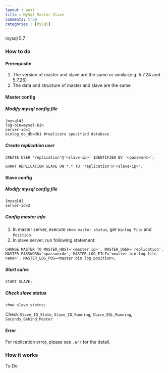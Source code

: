 ```yaml
---
layout : post
title : MySql Master Slave
comments: true
categories : [MySql]
---
```


mysql 5.7

### How to do

#### Prerequisite

1. The version of master and slave are the same or similar(e.g. 5.7.24 and 5.7.26)
2. The data and structure of master and slave are the same

#### Master config

##### Modify mysql config file

```
[mysqld]
log-bin=mysql-bin
server-id=1
binlog_do_db=db1 #replicate specified database
```

##### Create replication user

```
CREATE USER 'replication'@'<slave-ip>' IDENTIFIED BY '<password>';

GRANT REPLICATION SLAVE ON *.* TO 'replication'@'<slave-ip>';
```

#### Slave config

##### Modify mysql config file

```
[mysqld]
server-id=2
```

##### Config master info

1. In master server, execute `show master status`, get `binlog File` and `Position`
2. In slave server, run following statement:

```
CHANGE MASTER TO MASTER_HOST='<master ip>', MASTER_USER='replication', MASTER_PASSWORD='<password>', MASTER_LOG_FILE='<master-bin-log-file-name>', MASTER_LOG_POS=<master bin log position>;
```

##### Start salve

```
START SLAVE;
```

##### Check slave status

```
show slave status;
```

Check `Slave_IO_State`, `Slave_IO_Running`, `Slave_SQL_Running`, `Seconds_Behind_Master`

#### Error

For replication error, please see `.err` for the detail.

### How it works

To Do
